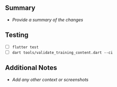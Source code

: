 ## Summary
- _Provide a summary of the changes_

## Testing
- [ ] `flutter test`
- [ ] `dart tools/validate_training_content.dart --ci`

## Additional Notes
- _Add any other context or screenshots_
